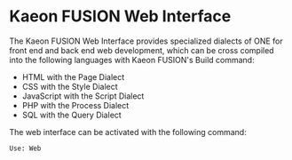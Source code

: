 # Kaeon FUSION Web Interface

The Kaeon FUSION Web Interface provides specialized dialects of ONE for front end and back end web development,
which can be cross compiled into the following languages with Kaeon FUSION's Build command:

* HTML with the Page Dialect
* CSS with the Style Dialect
* JavaScript with the Script Dialect
* PHP with the Process Dialect
* SQL with the Query Dialect

The web interface can be activated with the following command:

    Use: Web